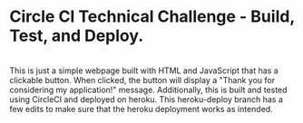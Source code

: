 <h1>Circle CI Technical Challenge - Build, Test, and Deploy.</h1><br />
This is just a simple webpage built with HTML and JavaScript that has a clickable button. When clicked, the button will display a "Thank you for considering my application!" message. Additionally, this is built and tested using CircleCI and deployed on heroku. This heroku-deploy branch has a few edits to make sure that the heroku deployment works as intended.
